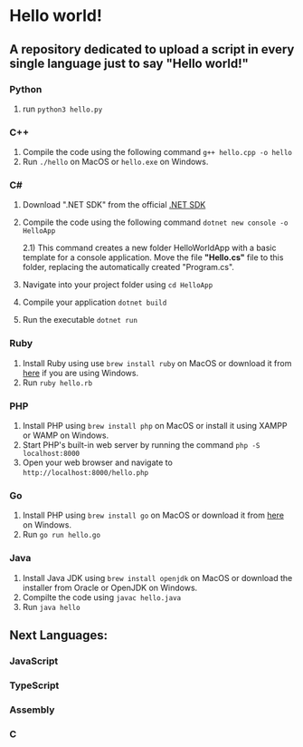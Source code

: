 # Hello world!

## A repository dedicated to upload a script in every single language just to say **"Hello world!"**

### Python
1) run `python3 hello.py`

### C++
1) Compile the code using the following command `g++ hello.cpp -o hello`
2) Run `./hello` on MacOS or  `hello.exe` on Windows.

### C#
1) Download ".NET SDK" from the official [.NET SDK](https://dotnet.microsoft.com/en-us/download)
2) Compile the code using the following command `dotnet new console -o HelloApp`
    
    2.1) This command creates a new folder HelloWorldApp with a basic template for a console application. Move the file **"Hello.cs"** file to this folder, replacing the automatically created "Program.cs".
3) Navigate into your project folder using `cd HelloApp`
4) Compile your application `dotnet build`
5) Run the executable `dotnet run`

### Ruby
1) Install Ruby using use `brew install ruby` on MacOS or download it from [here](RubyInstaller.org) if you are using Windows.
2) Run `ruby hello.rb`

### PHP

1) Install PHP using `brew install php`  on MacOS or install it using XAMPP or WAMP on Windows.
2) Start PHP's built-in web server by running the command `php -S localhost:8000`
3) Open your web browser and navigate to `http://localhost:8000/hello.php`

### Go

1) Install PHP using `brew install go`  on MacOS or download it from [here](https://go.dev/) on Windows.
2) Run `go run hello.go`

### Java

1) Install Java JDK using `brew install openjdk` on MacOS or download the installer from Oracle or OpenJDK on Windows.
2) Compilte the code using `javac hello.java`
3) Run `java hello`

## Next Languages:

### JavaScript

### TypeScript

### Assembly

### C
